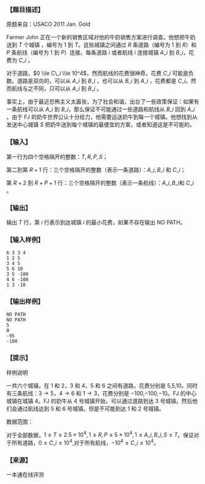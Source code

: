 ### 【题目描述】

原题来自：USACO 2011 Jan. Gold

Farmer John 正在一个新的销售区域对他的牛奶销售方案进行调查。他想把牛奶送到 $T$ 个城镇 ，编号为 $1$ 到 $T$。这些城镇之间通过 $R$ 条道路（编号为 $1$ 到 $R$）和 $P$ 条航线（编号为 $1$ 到 $P$）连接。每条道路 $i$ 或者航线 $i$ 连接城镇 $A\_i$ 到 $B\_i$，花费为 $C\_i$​​ 。

对于道路，$0 \\le C\_i \\le 10^4$​​ ，然而航线的花费很神奇，花费 $C\_i$ 可能是负数。道路是双向的，可以从 $A\_i$ 到 $B\_i$​​ ，也可以从 $B\_i$ 到 $A\_i$​​ ，花费都是 $C\_i$​​ 。然而航线与之不同，只可以从 $A\_i$ 到 $B\_i$​​ 。

事实上，由于最近恐怖主义太嚣张，为了社会和谐，出台了一些政策保证：如果有一条航线可以从 $A\_i$ 到 $B\_i$​​ ，那么保证不可能通过一些道路和航线从 $B\_i$ 回到 $A\_i$​​ 。由于 FJ 的奶牛世界公认十分给力，他需要运送奶牛到每一个城镇。他想找到从发送中心城镇 $S$ 把奶牛送到每个城镇的最便宜的方案，或者知道这是不可能的。

### 【输入】

第一行为四个空格隔开的整数：$T,R,P,S$；

第二到第 $R+1$ 行：三个空格隔开的整数（表示一条道路）：$A\_i, B\_i$ 和 $C\_i$；

第 $R+2$ 到 $R+P+1$ 行：三个空格隔开的整数（表示一条航线）：$A\_i, B\_i$​​ 和 $C\_i$​​ 。

### 【输出】

输出 $T$ 行，第 $i$ 行表示到达城镇 $i$ 的最小花费，如果不存在输出 NO PATH。

### 【输入样例】

```
6 3 3 4 
1 2 5 
3 4 5 
5 6 10 
3 5 -100 
4 6 -100 
1 3 -10
```

### 【输出样例】

```
NO PATH 
NO PATH 
5 
0 
-95 
-100
```

### 【提示】

样例说明

一共六个城镇。在 $1$ 和 $2$，$3$ 和 $4$，$5$ 和 $6$ 之间有道路，花费分别是 $5$,$5$,$10$。同时有三条航线：$3→5$，$4→6$ 和 $1→3$，花费分别是 −$100$,−$100$,−$10$。FJ 的中心城镇在城镇 $4$。FJ 的奶牛从 $4$ 号城镇开始，可以通过道路到达 $3$ 号城镇。然后他们会通过航线达到 $5$ 和 $6$ 号城镇。但是不可能到达 $1$ 和 $2$ 号城镇。

数据范围：

对于全部数据，$1≤T≤2.5×10^4,1≤R,P≤5×10^4,1≤A\_i,B\_i,S≤T$。保证对于所有道路，$0≤C\_i≤10^4$,对于所有航线，$−10^4≤C\_i≤10^4$​​ 。


 ### 【来源】

 一本通在线评测 